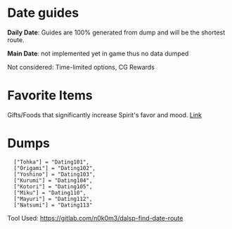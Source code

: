 # Date guides

**Daily Date**: Guides are 100% generated from dump and will be the shortest route.

**Main Date**: not implemented yet in game thus no data dumped

Not considered: Time-limited options, CG Rewards

# Favorite Items

Gifts/Foods that significantly increase Spirit's favor and mood. [Link](Favorite_Gifts.md)

# Dumps

```  
  ["Tohka"] = "Dating101",
  ["Origami"] = "Dating102",
  ["Yoshino"] = "Dating103",
  ["Kurumi"] = "Dating104",
  ["Kotori"] = "Dating105",
  ["Miku"] = "Dating110",
  ["Mayuri"] = "Dating112",
  ["Natsumi"] = "Dating113"
  ```

Tool Used: https://gitlab.com/n0k0m3/dalsp-find-date-route

